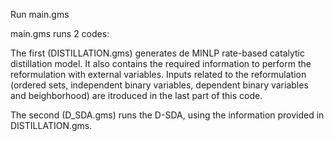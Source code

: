 Run main.gms

main.gms runs 2 codes:

The first (DISTILLATION.gms) generates de MINLP rate-based catalytic distillation model.
It also contains the required information to perform the reformulation with external variables.
Inputs related to the reformulation (ordered sets, independent binary variables, dependent binary variables and beighborhood) are itroduced in the last part of this code.



The second (D_SDA.gms) runs the D-SDA, using the information provided in DISTILLATION.gms.
